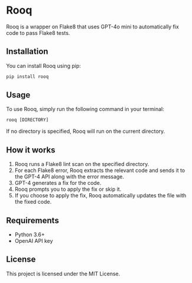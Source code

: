 # Rooq

Rooq is a wrapper on Flake8 that uses GPT-4o mini to automatically fix code to pass Flake8 tests.

## Installation

You can install Rooq using pip:
```python
pip install rooq
```
## Usage

To use Rooq, simply run the following command in your terminal:
```python
rooq [DIRECTORY]
```
If no directory is specified, Rooq will run on the current directory.

## How it works

1. Rooq runs a Flake8 lint scan on the specified directory.
2. For each Flake8 error, Rooq extracts the relevant code and sends it to the GPT-4 API along with the error message.
3. GPT-4 generates a fix for the code.
4. Rooq prompts you to apply the fix or skip it.
5. If you choose to apply the fix, Rooq automatically updates the file with the fixed code.

## Requirements

- Python 3.6+
- OpenAI API key

## License

This project is licensed under the MIT License.